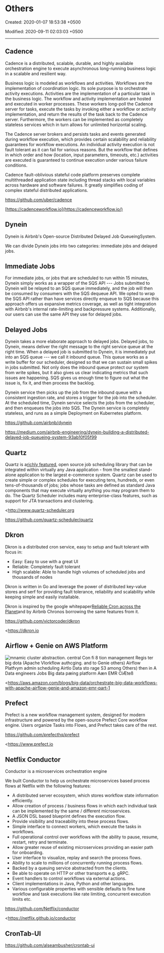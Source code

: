 # Others

Created: 2020-01-07 18:53:38 +0500

Modified: 2020-09-11 02:03:03 +0500

---

## Cadence

Cadence is a distributed, scalable, durable, and highly available orchestration engine to execute asynchronous long-running business logic in a scalable and resilient way.

Business logic is modeled as workflows and activities. Workflows are the implementation of coordination logic. Its sole purpose is to orchestrate activity executions. Activities are the implementation of a particular task in the business logic. The workflow and activity implementation are hosted and executed in worker processes. These workers long-poll the Cadence server for tasks, execute the tasks by invoking either a workflow or activity implementation, and return the results of the task back to the Cadence server. Furthermore, the workers can be implemented as completely stateless services which in turn allows for unlimited horizontal scaling.

The Cadence server brokers and persists tasks and events generated during workflow execution, which provides certain scalability and reliability guarantees for workflow executions. An individual activity execution is not fault tolerant as it can fail for various reasons. But the workflow that defines in which order and how (location, input parameters, timeouts, etc.) activities are executed is guaranteed to continue execution under various failure conditions.

Cadence fault-oblivious stateful code platform preserves complete multithreaded application state including thread stacks with local variables across hardware and software failures. It greatly simplifies coding of complex stateful distributed applications.

<https://github.com/uber/cadence>

[https://cadenceworkflow.io](https://cadenceworkflow.io/)

## Dynein

Dynein is Airbnb's Open-source Distributed Delayed Job QueueingSystem.

We can divide Dynein jobs into two categories: immediate jobs and delayed jobs.

## Immediate Jobs

For immediate jobs, or jobs that are scheduled to run within 15 minutes, Dynein simply works as a wrapper of the SQS API --- Jobs submitted to Dynein will be relayed to an SQS queue immediately, and the job will then be consumed by consumers with the SQS dequeue API. We opted to wrap the SQS API rather than have services directly enqueue to SQS because this approach offers us expansive metrics coverage, as well as tight integration with Airbnb's internal rate-limiting and backpressure systems. Additionally, our users can use the same API they use for delayed jobs.

## Delayed Jobs

Dynein takes a more elaborate approach to delayed jobs. Delayed jobs, to Dynein, means deliver the right message to the right service queue at the right time. When a delayed job is submitted to Dynein, it is immediately put into an SQS queue --- we call it inbound queue. This queue works as a write buffer for our scheduler, designed so that we can sustain small spikes in jobs submitted. Not only does the inbound queue protect our system from write spikes, but it also gives us clear indicating metrics that such issues are happening. SQS gives us enough time to figure out what the issue is, fix it, and then process the backlog.

Dynein service then picks up the job from the inbound queue with a consistent ingestion rate, and stores a trigger for the job into the scheduler. At the scheduled time, Dynein service selects the jobs from the scheduler, and then enqueues the jobs into SQS. The Dynein service is completely stateless, and runs as a simple Deployment on Kubernetes platform.

<https://github.com/airbnb/dynein>

<https://medium.com/airbnb-engineering/dynein-building-a-distributed-delayed-job-queueing-system-93ab10f05f99>

## Quartz

Quartz is a[richly featured](http://www.quartz-scheduler.org/documentation/2.4.0-SNAPSHOT/introduction.html#features), open source job scheduling library that can be integrated within virtually any Java application - from the smallest stand-alone application to the largest e-commerce system. Quartz can be used to create simple or complex schedules for executing tens, hundreds, or even tens-of-thousands of jobs; jobs whose tasks are defined as standard Java components that may execute virtually anything you may program them to do. The Quartz Scheduler includes many enterprise-class features, such as support for JTA transactions and clustering.

<http://www.quartz-scheduler.org

<https://github.com/quartz-scheduler/quartz>

## Dkron

Dkron is a distributed cron service, easy to setup and fault tolerant with focus in:
-   Easy: Easy to use with a great UI
-   Reliable: Completely fault tolerant
-   High scalable: Able to handle high volumes of scheduled jobs and thousands of nodes

Dkron is written in Go and leverage the power of distributed key-value stores and serf for providing fault tolerance, reliability and scalability while keeping simple and easily installable.

Dkron is inspired by the google whitepaper[Reliable Cron across the Planet](https://queue.acm.org/detail.cfm?id=2745840)and by Airbnb Chronos borrowing the same features from it.

<https://github.com/victorcoder/dkron>

<https://dkron.io

## Airflow + Genie on AWS Platform

![mnamic cluster abstraction. central Con fi 8 tion management Regis ter big dota (Apache Vlorkflow authcging. and to Genie others) Airflow Platfvym admin scheduling Airtlo Data sto rage S3 among Others) then in A Data engineers Jobs Big data pæing platform Aæn EMR ClÆteß ](../../../media/Technologies-Apache-Others-image1.png)

<https://aws.amazon.com/blogs/big-data/orchestrate-big-data-workflows-with-apache-airflow-genie-and-amazon-emr-part-1

## Prefect

Prefect is a new workflow management system, designed for modern infrastructure and powered by the open-source Prefect Core workflow engine. Users organize Tasks into Flows, and Prefect takes care of the rest.

<https://github.com/prefecthq/prefect>

<https://www.prefect.io

## Netflix Conductor

Conductor is a microservices orchestration engine

We built Conductor to help us orchestrate microservices based process flows at Netflix with the following features:
-   A distributed server ecosystem, which stores workflow state information efficiently.
-   Allow creation of process / business flows in which each individual task can be implemented by the same / different microservices.
-   A JSON DSL based blueprint defines the execution flow.
-   Provide visibility and traceability into these process flows.
-   Simple interface to connect workers, which execute the tasks in workflows.
-   Full operational control over workflows with the ability to pause, resume, restart, retry and terminate.
-   Allow greater reuse of existing microservices providing an easier path for onboarding.
-   User interface to visualize, replay and search the process flows.
-   Ability to scale to millions of concurrently running process flows.
-   Backed by a queuing service abstracted from the clients.
-   Be able to operate on HTTP or other transports e.g. gRPC.
-   Event handlers to control workflows via external actions.
-   Client implementations in Java, Python and other languages.
-   Various configurable properties with sensible defaults to fine tune workflow and task executions like rate limiting, concurrent execution limits etc.

<https://github.com/Netflix/conductor>

<https://netflix.github.io/conductor

## CronTab-UI

<https://github.com/alseambusher/crontab-ui>

